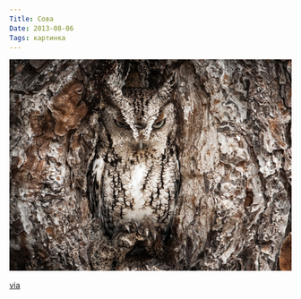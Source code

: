 ```yaml
---
Title: Сова
Date: 2013-08-06
Tags: картинка
---
```


![owl.jpg](images/owl.jpg)

[via](http://www.fubiz.net/2013/08/05/2013-national-geographic-traveler-photo-winners/n6/)